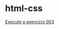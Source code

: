 # html-css
 <a href="eriktody.github.io/html-css/exercícios/ex003/index.html">Execute o exercicio 003</a>